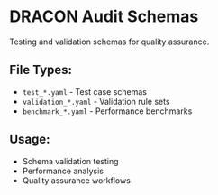 # DRACON Audit Schemas

Testing and validation schemas for quality assurance.

## File Types:
- `test_*.yaml` - Test case schemas
- `validation_*.yaml` - Validation rule sets
- `benchmark_*.yaml` - Performance benchmarks

## Usage:
- Schema validation testing
- Performance analysis
- Quality assurance workflows
